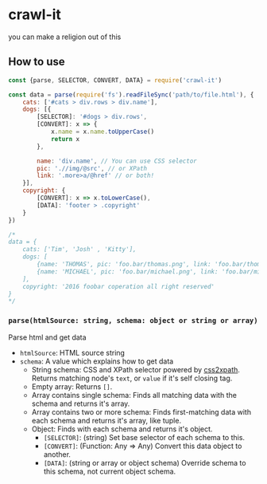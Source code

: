 # crawl-it
you can make a religion out of this

## How to use
```javascript
const {parse, SELECTOR, CONVERT, DATA} = require('crawl-it')

const data = parse(require('fs').readFileSync('path/to/file.html'), {
	cats: ['#cats > div.rows > div.name'],
	dogs: [{
		[SELECTOR]: '#dogs > div.rows',
		[CONVERT]: x => {
			x.name = x.name.toUpperCase()
			return x
		},

		name: 'div.name', // You can use CSS selector
		pic: './/img/@src', // or XPath
		link: '.more>a/@href' // or both!
	}],
	copyright: {
		[CONVERT]: x => x.toLowerCase(),
		[DATA]: 'footer > .copyright'
	}
})

/*
data = {
	cats: ['Tim', 'Josh' , 'Kitty'],
	dogs: [
		{name: 'THOMAS', pic: 'foo.bar/thomas.png', link: 'foo.bar/thomas'},
		{name: 'MICHAEL', pic: 'foo.bar/michael.png', link: 'foo.bar/michael'}
	],
	copyright: '2016 foobar coperation all right reserved'
}
*/
```

### `parse(htmlSource: string, schema: object or string or array)`
Parse html and get data

- `htmlSource`: HTML source string
- `schema`: A value which explains how to get data
  - String schema: CSS and XPath selector powered by [css2xpath](https://github.com/css2xpath/css2xpath). Returns matching node's `text`, or `value` if it's self closing tag.
  - Empty array: Returns `[]`.
  - Array contains single schema: Finds all matching data with the schema and returns it's array.
  - Array contains two or more schema: Finds first-matching data with each schema and returns it's array, like tuple.
  - Object: Finds with each schema and returns it's object.
    - `[SELECTOR]`: (string) Set base selector of each schema to this.
	- `[CONVERT]`: (Function: Any => Any) Convert this data object to another.
	- `[DATA]`: (string or array or object schema) Override schema to this schema, not current object schema.
